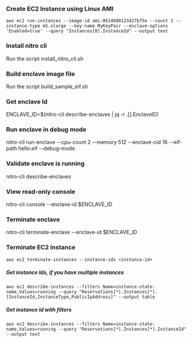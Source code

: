 ### Create EC2 Instance using Linux AMI
`aws ec2 run-instances --image-id ami-0614680123427b75e --count 1 --instance-type m5.xlarge --key-name MyKeyPair --enclave-options 'Enabled=true' --query "Instances[0].InstanceId" --output text`

### Install nitro cli
Run the script install_nitro_cli.sh

### Build enclave image file
Run the script build_sample_eif.sh

### Get enclave Id
ENCLAVE_ID=$(nitro-cli describe-enclaves | jq -r .[].EnclaveID)

### Run enclave in debug mode
nitro-cli run-enclave --cpu-count 2 --memory 512 --enclave-cid 16 --eif-path hello.eif --debug-mode

### Validate enclave is running
nitro-cli describe-enclaves

### View read-only console
nitro-cli console --enclave-id $ENCLAVE_ID

### Terminate enclave
nitro-cli terminate-enclave --enclave-id $ENCLAVE_ID

### Terminate EC2 instance

`aws ec2 terminate-instances --instance-ids <instance-id>`

##### Get instance Ids, if you have multiple instances
`aws ec2 describe-instances --filters Name=instance-state-name,Values=running --query "Reservations[*].Instances[*].[InstanceId,InstanceType,PublicIpAddress]" --output table`
##### Get instance id with filters
`aws ec2 describe-instances --filters Name=instance-state-name,Values=running --query "Reservations[*].Instances[*].InstanceId" --output text`

